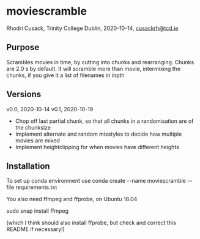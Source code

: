 # moviescramble
Rhodri Cusack, Trinity College Dublin, 2020-10-14, cusackrh@tcd.ie

## Purpose 
Scrambles movies in time, by cutting into chunks and rearranging. Chunks are 2.0 s by default. It will scramble more than movie, intermixing the chunks, if you give it a list of filenames in inpth

## Versions
v0.0, 2020-10-14
v0.1, 2020-10-19
 *    Chop off last partial chunk, so that all chunks in a randomisation are of the chunksize
 *   Implement alternate and random mixstyles to decide how multiple movies are mixed 
 * Implement heightclipping  for when movies have different heights
 

## Installation
To set up conda environment use
conda create --name moviescramble --file requirements.txt

You also need ffmpeg and ffprobe, on Ubuntu 18.04 

sudo snap install ffmpeg

(which I think should also install ffprobe, but check and correct this README if necessary!)


